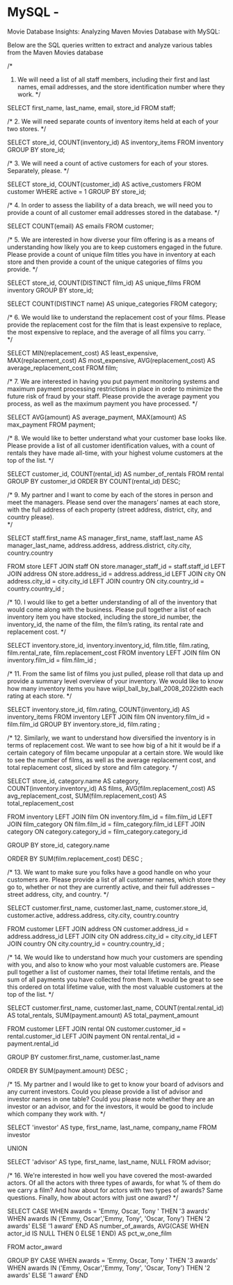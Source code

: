 # MySQL -
Movie Database Insights: Analyzing Maven Movies Database with MySQL:

Below are the SQL queries written to extract and analyze various tables from the Maven Movies database

/*
1.	We will need a list of all staff members, including their first and last names, 
email addresses, and the store identification number where they work. 
*/ 

SELECT 
	first_name, 
    last_name, 
	email, 
    store_id
FROM staff;

/*
2.	We will need separate counts of inventory items held at each of your two stores. 
*/ 

SELECT 
	store_id, 
	COUNT(inventory_id) AS inventory_items
FROM inventory
GROUP BY 
	store_id;

/*
3.	We will need a count of active customers for each of your stores. Separately, please. 
*/

SELECT 
	store_id, 
    COUNT(customer_id) AS active_customers
FROM customer
WHERE active = 1
GROUP BY 
	store_id;

/*
4.	In order to assess the liability of a data breach, we will need you to provide a count 
of all customer email addresses stored in the database. 
*/

SELECT 
	COUNT(email) AS emails
FROM customer;

/*
5.	We are interested in how diverse your film offering is as a means of understanding how likely 
you are to keep customers engaged in the future. Please provide a count of unique film titles 
you have in inventory at each store and then provide a count of the unique categories of films you provide. 
*/

SELECT 
	store_id, 
    COUNT(DISTINCT film_id) AS unique_films
FROM inventory
GROUP BY 
	store_id; 
	
SELECT 
	COUNT(DISTINCT name) AS unique_categories
FROM category;

/*
6.	We would like to understand the replacement cost of your films. 
Please provide the replacement cost for the film that is least expensive to replace, 
the most expensive to replace, and the average of all films you carry. ``	
*/

SELECT 
	MIN(replacement_cost) AS least_expensive, 
    MAX(replacement_cost) AS most_expensive, 
    AVG(replacement_cost) AS average_replacement_cost
FROM film;

/*
7.	We are interested in having you put payment monitoring systems and maximum payment 
processing restrictions in place in order to minimize the future risk of fraud by your staff. 
Please provide the average payment you process, as well as the maximum payment you have processed.
*/

SELECT
	AVG(amount) AS average_payment, 
    MAX(amount) AS max_payment
FROM payment;

/*
8.	We would like to better understand what your customer base looks like. 
Please provide a list of all customer identification values, with a count of rentals 
they have made all-time, with your highest volume customers at the top of the list.
*/

SELECT 
	customer_id, 
    COUNT(rental_id) AS number_of_rentals
FROM rental
GROUP BY 
	customer_id
ORDER BY 
	COUNT(rental_id) DESC;



/* 
9. My partner and I want to come by each of the stores in person and meet the managers. 
Please send over the managers’ names at each store, with the full address 
of each property (street address, district, city, and country please).  
*/ 

SELECT 
	staff.first_name AS manager_first_name, 
    staff.last_name AS manager_last_name,
    address.address, 
    address.district, 
    city.city, 
    country.country

FROM store
	LEFT JOIN staff ON store.manager_staff_id = staff.staff_id
    LEFT JOIN address ON store.address_id = address.address_id
    LEFT JOIN city ON address.city_id = city.city_id
    LEFT JOIN country ON city.country_id = country.country_id
;
	
/*
10.	I would like to get a better understanding of all of the inventory that would come along with the business. 
Please pull together a list of each inventory item you have stocked, including the store_id number, 
the inventory_id, the name of the film, the film’s rating, its rental rate and replacement cost. 
*/

SELECT 
	inventory.store_id, 
    inventory.inventory_id, 
    film.title, 
    film.rating, 
    film.rental_rate, 
    film.replacement_cost
FROM inventory
	LEFT JOIN film
		ON inventory.film_id = film.film_id
;

/* 
11.	From the same list of films you just pulled, please roll that data up and provide a summary level overview 
of your inventory. We would like to know how many inventory items you have wiipl_ball_by_ball_2008_2022idth each rating at each store. 
*/

SELECT 
	inventory.store_id, 
    film.rating, 
    COUNT(inventory_id) AS inventory_items
FROM inventory
	LEFT JOIN film
		ON inventory.film_id = film.film_id
GROUP BY 
	inventory.store_id,
    film.rating
;

/* 
12. Similarly, we want to understand how diversified the inventory is in terms of replacement cost. We want to 
see how big of a hit it would be if a certain category of film became unpopular at a certain store.
We would like to see the number of films, as well as the average replacement cost, and total replacement cost, 
sliced by store and film category. 
*/ 

SELECT 
	store_id, 
    category.name AS category, 
	COUNT(inventory.inventory_id) AS films, 
    AVG(film.replacement_cost) AS avg_replacement_cost, 
    SUM(film.replacement_cost) AS total_replacement_cost
    
FROM inventory
	LEFT JOIN film
		ON inventory.film_id = film.film_id
	LEFT JOIN film_category
		ON film.film_id = film_category.film_id
	LEFT JOIN category
		ON category.category_id = film_category.category_id

GROUP BY 
	store_id, 
    category.name
    
ORDER BY 
	SUM(film.replacement_cost) DESC
;

/*
13.	We want to make sure you folks have a good handle on who your customers are. Please provide a list 
of all customer names, which store they go to, whether or not they are currently active, 
and their full addresses – street address, city, and country. 
*/

SELECT 
	customer.first_name, 
    customer.last_name, 
    customer.store_id,
    customer.active, 
    address.address, 
    city.city, 
    country.country

FROM customer
	LEFT JOIN address ON customer.address_id = address.address_id
    LEFT JOIN city ON address.city_id = city.city_id
    LEFT JOIN country ON city.country_id = country.country_id
;

/*
14.	We would like to understand how much your customers are spending with you, and also to know 
who your most valuable customers are. Please pull together a list of customer names, their total 
lifetime rentals, and the sum of all payments you have collected from them. It would be great to 
see this ordered on total lifetime value, with the most valuable customers at the top of the list. 
*/

SELECT 
	customer.first_name, 
    customer.last_name, 
    COUNT(rental.rental_id) AS total_rentals, 
    SUM(payment.amount) AS total_payment_amount

FROM customer
	LEFT JOIN rental ON customer.customer_id = rental.customer_id
    LEFT JOIN payment ON rental.rental_id = payment.rental_id

GROUP BY 
	customer.first_name,
    customer.last_name

ORDER BY 
	SUM(payment.amount) DESC
    ;
    
/*
15. My partner and I would like to get to know your board of advisors and any current investors.
Could you please provide a list of advisor and investor names in one table? 
Could you please note whether they are an investor or an advisor, and for the investors, 
it would be good to include which company they work with. 
*/

SELECT
	'investor' AS type, 
    first_name, 
    last_name, 
    company_name
FROM investor

UNION 

SELECT 
	'advisor' AS type, 
    first_name, 
    last_name, 
    NULL
FROM advisor;

/*
16. We're interested in how well you have covered the most-awarded actors. 
Of all the actors with three types of awards, for what % of them do we carry a film?
And how about for actors with two types of awards? Same questions. 
Finally, how about actors with just one award? 
*/

SELECT
	CASE 
		WHEN awards = 'Emmy, Oscar, Tony ' THEN '3 awards'
        WHEN awards IN ('Emmy, Oscar','Emmy, Tony', 'Oscar, Tony') THEN '2 awards'
		ELSE '1 award'
	END AS number_of_awards, 
    AVG(CASE WHEN actor_id IS NULL THEN 0 ELSE 1 END) AS pct_w_one_film
	
FROM actor_award

GROUP BY 
	CASE 
		WHEN awards = 'Emmy, Oscar, Tony ' THEN '3 awards'
        WHEN awards IN ('Emmy, Oscar','Emmy, Tony', 'Oscar, Tony') THEN '2 awards'
		ELSE '1 award'
	END





